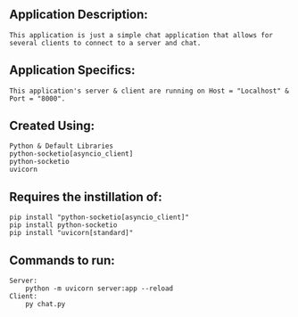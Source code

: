 ## Application Description:
    This application is just a simple chat application that allows for
    several clients to connect to a server and chat.

## Application Specifics:
    This application's server & client are running on Host = "Localhost" & Port = "8000".

## Created Using:
    Python & Default Libraries
    python-socketio[asyncio_client]
    python-socketio
    uvicorn

## Requires the instillation of:
    pip install "python-socketio[asyncio_client]"
    pip install python-socketio
    pip install "uvicorn[standard]"

## Commands to run:
    Server:
        python -m uvicorn server:app --reload
    Client: 
        py chat.py
